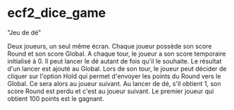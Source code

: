 # ecf2_dice_game

"Jeu de dé"

Deux joueurs, un seul même écran.
Chaque joueur possède son score Round et son score Global.
A chaque tour, le joueur a son score temporaire initialisé à 0. Il peut lancer le dé autant de fois qu'il le souhaite.
Le résultat d'un lancer est ajouté au Global.
Lors de son tour, le joueur peut décider de cliquer sur l'option Hold qui permet d'envoyer les points du Round vers le Global.
Ce sera alors au joueur suivant.
Au lancer de dé, s'il obtient 1, son score Round est perdu et c'est au joueur suivant. Le premier joueur qui obtient 100
points est le gagnant.
